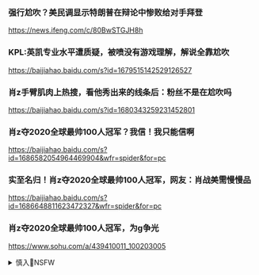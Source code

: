 ### 强行尬吹？美民调显示特朗普在辩论中惨败给对手拜登
https://news.ifeng.com/c/80BwSTGJH8h

### KPL:英凯专业水平遭质疑，被喷没有游戏理解，解说全靠尬吹
https://baijiahao.baidu.com/s?id=1679515142529126527

### 肖z手臂肌肉上热搜，看他秀出来的线条后：粉丝不是在尬吹吗
https://baijiahao.baidu.com/s?id=1680343259231452801

### 肖z夺2020全球最帅100人冠军？我信！我只能信啊
https://baijiahao.baidu.com/s?id=1686582054964469904&wfr=spider&for=pc

### 实至名归！肖z夺2020全球最帅100人冠军，网友：肖战美需慢慢品
https://baijiahao.baidu.com/s?id=1686648811623472327&wfr=spider&for=pc

### 肖z夺2020全球最帅100人冠军，为g争光
https://www.sohu.com/a/439410011_100203005

<details><summary>慎入🔞NSFW</summary>

Not Safe For Work
<img src="https://upload.wikimedia.org/wikipedia/commons/thumb/d/d3/Biohazard_Symbol_Specification.png/210px-Biohazard_Symbol_Specification.png">

<details><summary><b>风险自理Use At Your Own Risk🈲</summary>

### rm至上，生命至上！zg实至名归！
https://new.qq.com/rain/a/20201014V0EGX600

### zg可以感到自豪，似不宜过度吹嘘夸大
https://www.rfi.fr/cn/%E4%B8%93%E6%A0%8F%E6%A3%80%E7%B4%A2/%E8%A7%82%E5%AF%9F%E4%B8%AD%E5%9B%BD/20201224-%E4%B8%AD%E5%9B%BD%E5%8F%AF%E4%BB%A5%E6%84%9F%E5%88%B0%E8%87%AA%E8%B1%AA%EF%BC%8C%E4%BC%BC%E4%B8%8D%E5%AE%9C%E8%BF%87%E5%BA%A6%E5%90%B9%E5%98%98%E5%A4%B8%E5%A4%A7

zg目前航天技术并未突破美苏半个多世纪前达成的成就；现实地说，落后51年后能实现登月，zg可以感到自豪，似不宜过度吹嘘夸大。

</details>
</details>
